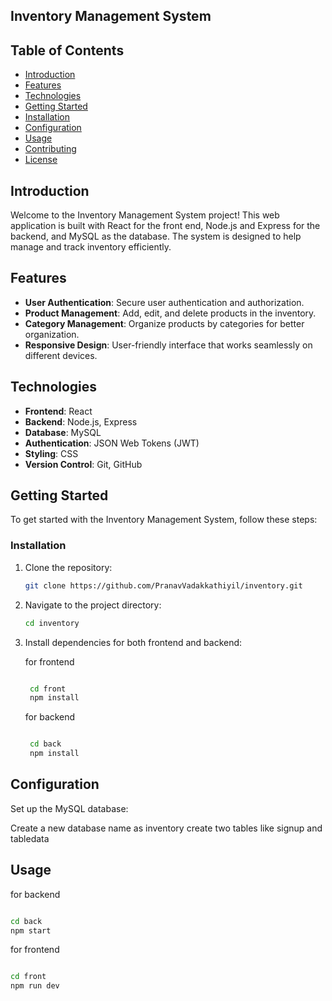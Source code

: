 ## Inventory Management System


## Table of Contents

- [Introduction](#introduction)
- [Features](#features)
- [Technologies](#technologies)
- [Getting Started](#getting-started)
- [Installation](#installation)
- [Configuration](#configuration)
- [Usage](#usage)
- [Contributing](#contributing)
- [License](#license)

## Introduction

Welcome to the Inventory Management System project! This web application is built with React for the front end, Node.js and Express for the backend, and MySQL as the database. The system is designed to help manage and track inventory efficiently.

## Features

- **User Authentication**: Secure user authentication and authorization.
- **Product Management**: Add, edit, and delete products in the inventory.
- **Category Management**: Organize products by categories for better organization.
- **Responsive Design**: User-friendly interface that works seamlessly on different devices.

## Technologies

- **Frontend**: React
- **Backend**: Node.js, Express
- **Database**: MySQL
- **Authentication**: JSON Web Tokens (JWT)
- **Styling**: CSS
- **Version Control**: Git, GitHub

## Getting Started

To get started with the Inventory Management System, follow these steps:

### Installation

1. Clone the repository:

   ```bash
   git clone https://github.com/PranavVadakkathiyil/inventory.git
2. Navigate to the project directory:

      ```bash
   cd inventory

3. Install dependencies for both frontend and backend:
   
   for frontend
     ```bash
     
      cd front
      npm install
   ```
   for backend
     ```bash
     
      cd back
      npm install
     
## Configuration
   Set up the MySQL database:

   Create a new database name as inventory
   create two tables like signup and tabledata

## Usage

   for backend
   ```bash

   cd back
   npm start

   ```
   for frontend

   ```bash

   cd front
   npm run dev
   


   
